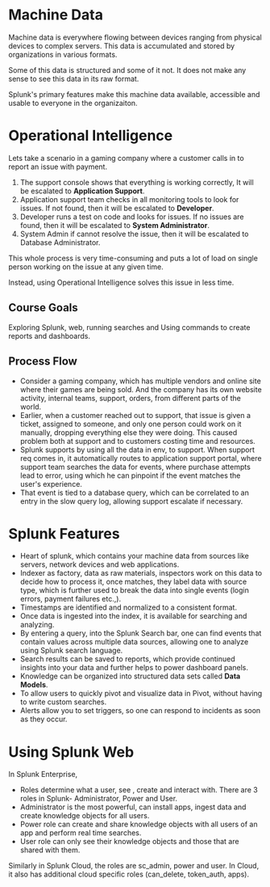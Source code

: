 # Machine Data

Machine data is everywhere flowing between devices ranging from physical devices to complex servers. This data is accumulated and stored by organizations in various formats.

Some of this data is structured and some of it not. It does not make any sense to see this data in its  raw format.

<aside>Splunk's primary features make this machine data available, accessible and usable to everyone in the organizaiton.</aside>

# Operational Intelligence

Lets take a scenario in a gaming company where a customer calls in to report an issue with payment.

1. The support console shows that everything is working correctly, It will be escalated to **Application Support**.
2. Application support team checks in all monitoring tools to look for issues. If not found, then it will be escalated to **Developer**.
3. Developer runs a test on code and looks for issues. If no issues are found, then it will be escalated to **System Administrator**.
4. System Admin if cannot resolve the issue, then it will be escalated to Database Administrator.

This whole process is very time-consuming and puts a lot of load on single person working on the issue at any given time.

Instead, using Operational Intelligence solves this issue in less time.

## Course Goals

Exploring Splunk, web, running searches and Using commands to create reports and dashboards.
## Process Flow

- Consider a gaming company, which has multiple vendors and online site where their games are being sold. And the company has its own website activity, internal teams, support, orders, from different parts of the world.
- Earlier, when a customer reached out to support, that issue is given a ticket, assigned to someone, and only one person could work on it manually, dropping everything else they were doing. This caused problem both at support and to customers costing time and resources.
- Splunk supports by using all the data in env, to support. When support req comes in, it automatically  routes to application support portal, where support team searches the data for events, where purchase attempts lead to error, using which he can pinpoint if the event matches the user's experience.
- That event is tied to a database query, which can be correlated to an entry in the slow query log, allowing support escalate if necessary.

# Splunk Features

- Heart of splunk, which contains your machine data from sources like servers, network devices and web applications.
- Indexer as factory, data as raw materials, inspectors work on this data to decide how to process it, once matches, they label data with source type, which is further used to break the data into single events (login errors, payment failures etc.,).
- Timestamps are identified and normalized to a consistent format.
- Once data is ingested into the index, it is available for searching and analyzing.
- By entering a query, into the Splunk Search bar, one can find events that contain values across multiple data sources, allowing one to analyze using Splunk search language.
- Search results can be saved to reports, which provide continued insights into your data and further helps to power dashboard panels.
- Knowledge can be organized into structured data sets called **Data Models**. 
- To allow users to quickly pivot and visualize data in Pivot, without having to write custom searches.
- Alerts allow you to set triggers, so one can respond to incidents as soon as they occur.

# Using Splunk Web

In Splunk Enterprise,
- Roles determine what a user, see , create and interact with. There are 3 roles in Splunk- Administrator, Power and User.
- Administrator is the most powerful, can install apps, ingest data and create knowledge objects for all users.
- Power role can create and share knowledge objects with all users of an app and perform real time searches.
- User role can only see their knowledge objects and those that are shared with them.

Similarly in Splunk Cloud, the roles are sc_admin, power and user. In Cloud, it also has additional cloud specific roles (can_delete, token_auth, apps).

